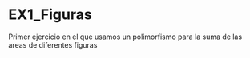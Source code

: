 # EX1_Figuras
Primer ejercicio en el que usamos un polimorfismo para la suma de las areas de diferentes figuras
